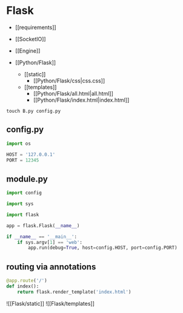 # Flask

- [[requirements]]
- [[SocketIO]]

- [[Engine]]

- [[Python/Flask]]
	- [[static]]
		- [[Python/Flask/css|css.css]]
	- [[templates]]
		- [[Python/Flask/all.html|all.html]]
		- [[Python/Flask/index.html|index.html]]

```
touch B.py config.py
```

## config.py
```py
import os

HOST = '127.0.0.1'
PORT = 12345
```

## module.py

```py
import config

import sys

import flask

app = flask.Flask(__name__)

if __name__ == '__main__':
	if sys.argv[1] == 'web':
		app.run(debug=True, host=config.HOST, port=config.PORT)
```

## routing via annotations

```py
@app.route('/')
def index():
    return flask.render_template('index.html')
```

![[Flask/static]]
![[Flask/templates]]
